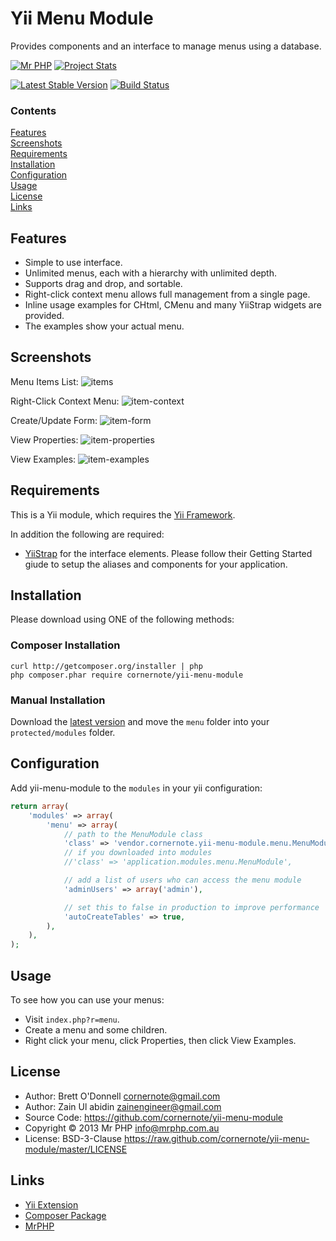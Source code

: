 # Yii Menu Module

Provides components and an interface to manage menus using a database.

[![Mr PHP](https://raw.github.com/cornernote/mrphp-assets/master/img/code-banner.png)](http://mrphp.com.au) [![Project Stats](https://www.ohloh.net/p/yii-menu-module/widgets/project_thin_badge.gif)](https://www.ohloh.net/p/yii-menu-module) 

[![Latest Stable Version](https://poser.pugx.org/cornernote/yii-menu-module/v/stable.png)](https://packagist.org/packages/cornernote/yii-menu-module) [![Build Status](https://travis-ci.org/cornernote/yii-menu-module.png?branch=master)](https://travis-ci.org/cornernote/yii-menu-module)


### Contents

[Features](#features)  
[Screenshots](#screenshots)  
[Requirements](#requirements)  
[Installation](#installation)  
[Configuration](#configuration)  
[Usage](#usage)  
[License](#license)  
[Links](#links)  


## Features

- Simple to use interface.
- Unlimited menus, each with a hierarchy with unlimited depth.
- Supports drag and drop, and sortable.
- Right-click context menu allows full management from a single page.
- Inline usage examples for CHtml, CMenu and many YiiStrap widgets are provided.
- The examples show your actual menu.


## Screenshots

Menu Items List:
![items](https://raw.github.com/cornernote/yii-menu-module/master/screenshot/items.png)

Right-Click Context Menu:
![item-context](https://raw.github.com/cornernote/yii-menu-module/master/screenshot/item-context.png)

Create/Update Form:
![item-form](https://raw.github.com/cornernote/yii-menu-module/master/screenshot/item-form.png)

View Properties:
![item-properties](https://raw.github.com/cornernote/yii-menu-module/master/screenshot/item-properties.png)

View Examples:
![item-examples](https://raw.github.com/cornernote/yii-menu-module/master/screenshot/item-examples.png)


## Requirements

This is a Yii module, which requires the [Yii Framework](http://www.yiiframework.com).

In addition the following are required:
* [YiiStrap](http://www.getyiistrap.com) for the interface elements.  Please follow their Getting Started giude to setup the aliases and components for your application.


## Installation

Please download using ONE of the following methods:


### Composer Installation

```
curl http://getcomposer.org/installer | php
php composer.phar require cornernote/yii-menu-module
```


### Manual Installation

Download the [latest version](https://github.com/cornernote/yii-menu-module/archive/master.zip) and move the `menu` folder into your `protected/modules` folder.


## Configuration

Add yii-menu-module to the `modules` in your yii configuration:

```php
return array(
	'modules' => array(
		'menu' => array(
			// path to the MenuModule class
			'class' => 'vendor.cornernote.yii-menu-module.menu.MenuModule',
			// if you downloaded into modules
			//'class' => 'application.modules.menu.MenuModule',

			// add a list of users who can access the menu module
			'adminUsers' => array('admin'),

			// set this to false in production to improve performance
			'autoCreateTables' => true,
		),
	),
);
```


## Usage

To see how you can use your menus:

- Visit `index.php?r=menu`.
- Create a menu and some children.
- Right click your menu, click Properties, then click View Examples.


## License

- Author: Brett O'Donnell <cornernote@gmail.com>
- Author: Zain Ul abidin <zainengineer@gmail.com>
- Source Code: https://github.com/cornernote/yii-menu-module
- Copyright © 2013 Mr PHP <info@mrphp.com.au>
- License: BSD-3-Clause https://raw.github.com/cornernote/yii-menu-module/master/LICENSE


## Links

- [Yii Extension](http://www.yiiframework.com/extension/yii-menu-module)
- [Composer Package](https://packagist.org/packages/cornernote/yii-menu-module)
- [MrPHP](http://mrphp.com.au)

